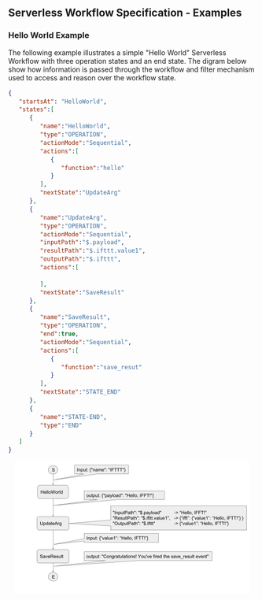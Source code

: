 ## Serverless Workflow Specification - Examples

### Hello World Example
The following example illustrates a simple "Hello World" Serverless Workflow with three operation states
and an end state. The digram below show how information is passed through the workflow and filter mechanism 
used to access and reason over the workflow state.


```json
{  
   "startsAt": "HelloWorld",
   "states":[  
      {  
         "name":"HelloWorld",
         "type":"OPERATION",
         "actionMode":"Sequential",
         "actions":[  
            {  
               "function":"hello"
            }
         ],
         "nextState":"UpdateArg"
      },
      {  
         "name":"UpdateArg",
         "type":"OPERATION",
         "actionMode":"Sequential",
         "inputPath":"$.payload",
         "resultPath":"$.ifttt.value1",
         "outputPath":"$.ifttt",
         "actions":[  

         ],
         "nextState":"SaveResult"
      },
      {  
         "name":"SaveResult",
         "type":"OPERATION",
         "end":true,
         "actionMode":"Sequential",
         "actions":[  
            {  
               "function":"save_resut"
            }
         ],
         "nextState":"STATE_END"
      },
      {  
         "name":"STATE-END",
         "type":"END"
      }
   ]
}
```

<p align="center">
<img src="media/helloworldexample.png" with="480px" height="270px" alt="Hello World Example"/>
</p>